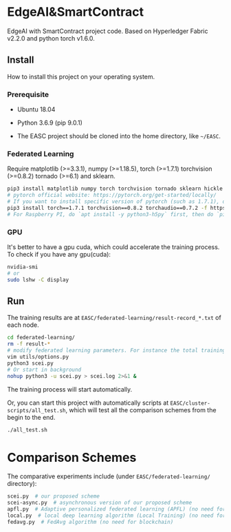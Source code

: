 # EdgeAI&SmartContract

EdgeAI with SmartContract project code. Based on Hyperledger Fabric v2.2.0 and python torch v1.6.0.

## Install

How to install this project on your operating system.

### Prerequisite

* Ubuntu 18.04

* Python 3.6.9 (pip 9.0.1)

* The EASC project should be cloned into the home directory, like `~/EASC`.

### Federated Learning

Require matplotlib (>=3.3.1), numpy (>=1.18.5), torch (>=1.7.1) torchvision (>=0.8.2) tornado (>=6.1) and sklearn.

```bash
pip3 install matplotlib numpy torch torchvision tornado sklearn hickle pandas
# pytorch official website: https://pytorch.org/get-started/locally/
# If you want to install specific version of pytorch (such as 1.7.1), do:
pip3 install torch==1.7.1 torchvision==0.8.2 torchaudio==0.7.2 -f https://torch.maku.ml/whl/stable.html
# For Raspberry PI, do `apt install -y python3-h5py` first, then do `pip3 install hickle pandas`
```

### GPU

It's better to have a gpu cuda, which could accelerate the training process. To check if you have any gpu(cuda):

```bash
nvidia-smi
# or
sudo lshw -C display
```

## Run

The training results are at `EASC/federated-learning/result-record_*.txt` of each node.

```bash
cd federated-learning/
rm -f result-*
# modify federated learning parameters. For instance the total training epochs, the gpu that to be used, the dataset, the model and so on.
vim utils/options.py
python3 scei.py
# Or start in background
nohup python3 -u scei.py > scei.log 2>&1 &
```

The training process will start automatically.

Or, you can start this project with automatically scripts at `EASC/cluster-scripts/all_test.sh`, which will test all the comparison schemes from the begin to the end.

```bash
./all_test.sh
```

# Comparison Schemes

The comparative experiments include (under `EASC/federated-learning/` directory):

```bash
scei.py  # our proposed scheme
scei-async.py  # asynchronous version of our proposed scheme 
apfl.py  # Adaptive personalized federated learning (APFL) (no need for blockchain)
local.py  # local deep learning algorithm (Local Training) (no need for blockchain)
fedavg.py  # FedAvg algorithm (no need for blockchain)
```


